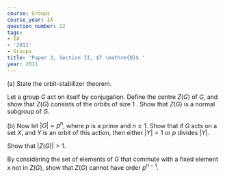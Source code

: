 ```yaml
---
course: Groups
course_year: IA
question_number: 22
tags:
- IA
- '2011'
- Groups
title: 'Paper 3, Section II, $7 \mathrm{D}$ '
year: 2011
---
```




(a) State the orbit-stabilizer theorem.

Let a group $G$ act on itself by conjugation. Define the centre $Z(G)$ of $G$, and show that $Z(G)$ consists of the orbits of size 1 . Show that $Z(G)$ is a normal subgroup of $G$.

(b) Now let $|G|=p^{n}$, where $p$ is a prime and $n \geqslant 1$. Show that if $G$ acts on a set $X$, and $Y$ is an orbit of this action, then either $|Y|=1$ or $p$ divides $|Y|$.

Show that $|Z(G)|>1$.

By considering the set of elements of $G$ that commute with a fixed element $x$ not in $Z(G)$, show that $Z(G)$ cannot have order $p^{n-1}$.